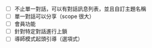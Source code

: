 - [ ] 不止單一對話，可以有對話訊息列表，並且自訂主題名稱
- [ ] 單一對話可以分享（scope 很大）
- [ ] 會員功能
- [ ] 針對特定對話進行上鎖
- [ ] 導師模式起頭引導（選項式）
